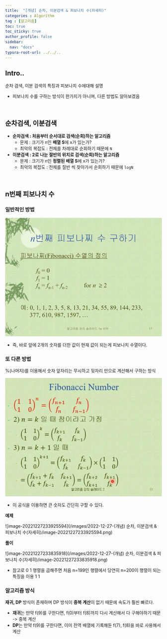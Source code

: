 ```yaml
---
title:  "[개념] 순차, 이분검색 & 피보나치 수(자세히)"
categories : Algorithm
tag : [알고리즘]
toc: true
toc_sticky: true
author_profile: false
sidebar:
  nav: "docs"
typora-root-url: ../../..
---
```




## Intro..

순차 검색, 이분 검색의 특징과 피보나치 수에대해 설명

* 피보나치 수를 구하는 방식이 한가지가 아니며, 다른 방법도 알아보겠음

<br>

## 순차검색, 이분검색

* **순차검색 : 처음부터 순서대로 검색(순회)하는 알고리즘**
  * 문제 : 크기가 n인 **배열 S**에 x가 있는가?
  * 최악의 복잡도 : 전체를 차례대로 순회하기 때문에 `N`
* **이분검색 : 2로 나눈 절반의 위치로 검색(순회)하는 알고리즘**
  * 문제 : 크기가 n인 **정렬된 배열 S**에 x가 있는가?
  * 최악의 복잡도 : 전체를 절반 씩 찾아가서 순회하기 때문에 `logN`

<br>

## n번째 피보나치 수

### 일반적인 방법

<img src="/images/2022-12-27-(개념) 순차, 이분검색 & 피보나치 수(자세히)/image-20221227233300677.png" alt="image-20221227233300677" style="zoom:80%;" />

* 즉, 바로 앞에 2개의 숫자를 더한 값이 현재 값이 되는게 피보나치 수열이다.



### 또 다른 방법

%(나머지)를 이용해서 숫자 앞자리는 무시하고 뒷자리 만으로 계산해서 구하는 방식

<img src="/images/2022-12-27-(개념) 순차, 이분검색 & 피보나치 수(자세히)/image-20221228192647357.png" alt="image-20221228192647357" style="zoom:80%;" />

* 이 공식을 이용하면 큰 숫자도 간단히 구할 수 있다.



**예제**

![image-20221227233925594](/images/2022-12-27-(개념) 순차, 이분검색 & 피보나치 수(자세히)/image-20221227233925594.png)



**풀이**

![image-20221227233835918](/images/2022-12-27-(개념) 순차, 이분검색 & 피보나치 수(자세히)/image-20221227233835918.png)

* 참고로  0 1 행렬을 곱해주면 처음 n=199인 행렬에서 당연히 n=200이 행렬이 되는 특징을 이용
  			              1 1



### 알고리즘 방식

**재귀, DP** 방식이 존재하며 DP 방식이 **중복 계산**이 없기 때문에 속도가 훨씬 빠르다.

* **재귀**는 만약 f(9)를 구한다면, f(0)부터 f(8)까지 다시 계산해서 다 구해야하기 때문 -> 중복 계산
* **DP**는 만약 f(9)를 구한다면, 이미 전역 배열에 기록해둔 f(7), f(8)을 바로 사용해서 계산

